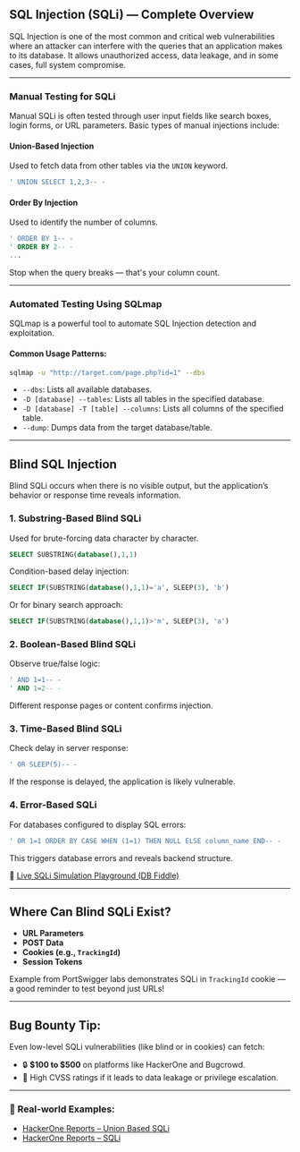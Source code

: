 ## SQL Injection (SQLi) — Complete Overview

SQL Injection is one of the most common and critical web vulnerabilities where an attacker can interfere with the queries that an application makes to its database. It allows unauthorized access, data leakage, and in some cases, full system compromise.

---

### Manual Testing for SQLi

Manual SQLi is often tested through user input fields like search boxes, login forms, or URL parameters. Basic types of manual injections include:

#### Union-Based Injection

Used to fetch data from other tables via the `UNION` keyword.

```sql
' UNION SELECT 1,2,3-- -
```

#### Order By Injection

Used to identify the number of columns.

```sql
' ORDER BY 1-- -
' ORDER BY 2-- -
...
```

Stop when the query breaks — that's your column count.

---

### Automated Testing Using SQLmap

SQLmap is a powerful tool to automate SQL Injection detection and exploitation.

#### Common Usage Patterns:

```bash
sqlmap -u "http://target.com/page.php?id=1" --dbs
```

* `--dbs`: Lists all available databases.
* `-D [database] --tables`: Lists all tables in the specified database.
* `-D [database] -T [table] --columns`: Lists all columns of the specified table.
* `--dump`: Dumps data from the target database/table.

---

## Blind SQL Injection

Blind SQLi occurs when there is no visible output, but the application’s behavior or response time reveals information.

### 1. Substring-Based Blind SQLi

Used for brute-forcing data character by character.

```sql
SELECT SUBSTRING(database(),1,1)
```

Condition-based delay injection:

```sql
SELECT IF(SUBSTRING(database(),1,1)='a', SLEEP(3), 'b')
```

Or for binary search approach:

```sql
SELECT IF(SUBSTRING(database(),1,1)>'m', SLEEP(3), 'a')
```

### 2. Boolean-Based Blind SQLi

Observe true/false logic:

```sql
' AND 1=1-- -
' AND 1=2-- -
```

Different response pages or content confirms injection.

### 3. Time-Based Blind SQLi

Check delay in server response:

```sql
' OR SLEEP(5)-- -
```

If the response is delayed, the application is likely vulnerable.

### 4. Error-Based SQLi

For databases configured to display SQL errors:

```sql
' OR 1=1 ORDER BY CASE WHEN (1=1) THEN NULL ELSE column_name END-- -
```

This triggers database errors and reveals backend structure.

🔗 [Live SQLi Simulation Playground (DB Fiddle)](https://www.db-fiddle.com/f/nLpyQDMd49iRygnY9H7CB8/5)

---

## Where Can Blind SQLi Exist?

* **URL Parameters**
* **POST Data**
* **Cookies (e.g., `TrackingId`)**
* **Session Tokens**

Example from PortSwigger labs demonstrates SQLi in `TrackingId` cookie — a good reminder to test beyond just URLs!

---

## Bug Bounty Tip:

Even low-level SQLi vulnerabilities (like blind or in cookies) can fetch:

* 🔒 **\$100 to \$500** on platforms like HackerOne and Bugcrowd.
* 🔐 High CVSS ratings if it leads to data leakage or privilege escalation.

---

### 🔹 Real-world Examples:

* [HackerOne Reports – Union Based SQLi](https://hackerone.com/reports/1046084)
* [HackerOne Reports – SQLi](https://hackerone.com/reports/1044716)
